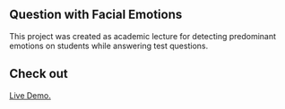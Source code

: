 ## Question with Facial Emotions

This project was created as academic lecture for detecting predominant emotions on students while answering test questions.


## Check out

[Live Demo.](https://kavinsky-spy.github.io/faceRecognitionQuestions/)
